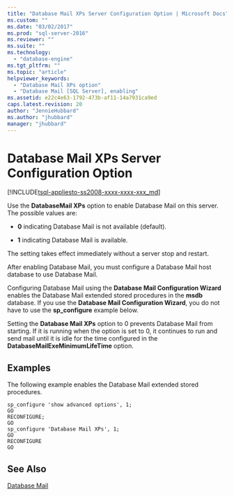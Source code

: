 ```yaml
---
title: "Database Mail XPs Server Configuration Option | Microsoft Docs"
ms.custom: ""
ms.date: "03/02/2017"
ms.prod: "sql-server-2016"
ms.reviewer: ""
ms.suite: ""
ms.technology: 
  - "database-engine"
ms.tgt_pltfrm: ""
ms.topic: "article"
helpviewer_keywords: 
  - "Database Mail XPs option"
  - "Database Mail [SQL Server], enabling"
ms.assetid: e22c4e63-1792-473b-af11-14a7931ca9ed
caps.latest.revision: 20
author: "JennieHubbard"
ms.author: "jhubbard"
manager: "jhubbard"
---
```

# Database Mail XPs Server Configuration Option
[!INCLUDE[tsql-appliesto-ss2008-xxxx-xxxx-xxx_md](../../includes/tsql-appliesto-ss2008-xxxx-xxxx-xxx-md.md)]

  Use the **DatabaseMail XPs** option to enable Database Mail on this server. The possible values are:  
  
-   **0** indicating Database Mail is not available (default).  
  
-   **1** indicating Database Mail is available.  
  
 The setting takes effect immediately without a server stop and restart.  
  
 After enabling Database Mail, you must configure a Database Mail host database to use Database Mail.  
  
 Configuring Database Mail using the **Database Mail Configuration Wizard** enables the Database Mail extended stored procedures in the **msdb** database. If you use the **Database Mail Configuration Wizard**, you do not have to use the **sp_configure** example below.  
  
 Setting the **Database Mail XPs** option to 0 prevents Database Mail from starting. If it is running when the option is set to 0, it continues to run and send mail until it is idle for the time configured in the **DatabaseMailExeMinimumLifeTime** option.  
  
## Examples  
 The following example enables the Database Mail extended stored procedures.  
  
```  
sp_configure 'show advanced options', 1;  
GO  
RECONFIGURE;  
GO  
sp_configure 'Database Mail XPs', 1;  
GO  
RECONFIGURE  
GO  
```  
  
## See Also  
 [Database Mail](../../relational-databases/database-mail/database-mail.md)  
  
  
